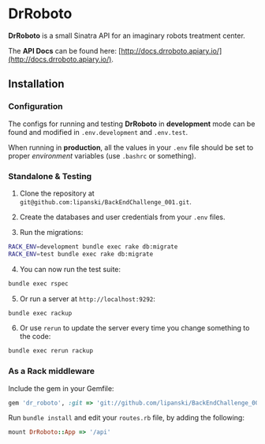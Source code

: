 # DrRoboto

**DrRoboto** is a small Sinatra API for an imaginary robots treatment center. 

The **API Docs** can be found here: [http://docs.drroboto.apiary.io/](http://docs.drroboto.apiary.io/).

## Installation

### Configuration

The configs for running and testing **DrRoboto** in **development** mode can be 
found and modified in ``.env.development`` and ``.env.test``.

When running in **production**, all the values in your ``.env`` file should 
be set to proper *environment* variables (use ``.bashrc`` or something).

### Standalone & Testing

1. Clone the repository at ``git@github.com:lipanski/BackEndChallenge_001.git``.

2. Create the databases and user credentials from your ``.env`` files.

3. Run the migrations:

  ```bash
RACK_ENV=development bundle exec rake db:migrate
RACK_ENV=test bundle exec rake db:migrate
```

4. You can now run the test suite:

  ```bash
bundle exec rspec
```

5. Or run a server at ``http://localhost:9292``:

  ```bash
bundle exec rackup
```

6. Or use ``rerun`` to update the server every time you change something to the code:

  ```bash
bundle exec rerun rackup
```

### As a Rack middleware

Include the gem in your Gemfile:

```ruby
gem 'dr_roboto', :git => 'git://github.com/lipanski/BackEndChallenge_001'
```

Run ``bundle install`` and edit your ``routes.rb`` file, by adding the following:

```ruby
mount DrRoboto::App => '/api'
```

